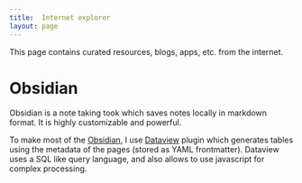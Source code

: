 ```yaml
---
title:	Internet explorer
layout:	page
---
```

This page contains curated resources, blogs, apps, etc. from the internet.

# Obsidian

Obsidian is a note taking took which saves notes locally in markdown format. It is highly customizable and powerful.

To make most of the [Obsidian](https://obsidian.md), I use [Dataview](https://blacksmithgu.github.io/obsidian-dataview) plugin which generates tables using the metadata of the pages (stored as YAML frontmatter). Dataview uses  a SQL like query language, and also allows to use javascript for complex processing.